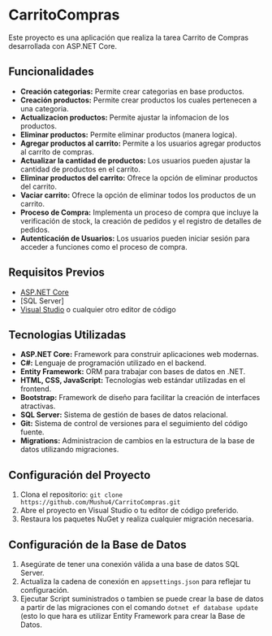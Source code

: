 # CarritoCompras

Este proyecto es una aplicación que realiza la tarea Carrito de Compras desarrollada con ASP.NET Core.

## Funcionalidades

- **Creación categorias:** Permite crear categorias en base productos.
- **Creación productos:** Permite crear productos los cuales pertenecen a una categoria.
- **Actualizacion productos:** Permite ajustar la infomacion de los productos.
- **Eliminar productos:** Permite eliminar productos (manera logica).
- **Agregar productos al carrito:** Permite a los usuarios agregar productos al carrito de compras.
- **Actualizar la cantidad de productos:** Los usuarios pueden ajustar la cantidad de productos en el carrito.
- **Eliminar productos del carrito:** Ofrece la opción de eliminar productos del carrito.
- **Vaciar carrito:** Ofrece la opción de eliminar todos los productos de un carrito.
- **Proceso de Compra:** Implementa un proceso de compra que incluye la verificación de stock, la creación de pedidos y el registro de detalles de pedidos.
- **Autenticación de Usuarios:** Los usuarios pueden iniciar sesión para acceder a funciones como el proceso de compra.

## Requisitos Previos

- [ASP.NET Core](https://dotnet.microsoft.com/download)
- [SQL Server]
- [Visual Studio](https://visualstudio.microsoft.com/) o cualquier otro editor de código

## Tecnologias Utilizadas

- **ASP.NET Core:** Framework para construir aplicaciones web modernas.
- **C#:** Lenguaje de programación utilizado en el backend.
- **Entity Framework:** ORM para trabajar con bases de datos en .NET.
- **HTML, CSS, JavaScript:** Tecnologías web estándar utilizadas en el frontend.
- **Bootstrap:** Framework de diseño para facilitar la creación de interfaces atractivas.
- **SQL Server:** Sistema de gestión de bases de datos relacional.
- **Git:** Sistema de control de versiones para el seguimiento del código fuente.
- **Migrations:** Administracion de cambios en la estructura de la base de datos utilizando migraciones.

## Configuración del Proyecto

1. Clona el repositorio: `git clone https://github.com/Mushu4/CarritoCompras.git`
2. Abre el proyecto en Visual Studio o tu editor de código preferido.
3. Restaura los paquetes NuGet y realiza cualquier migración necesaria.

## Configuración de la Base de Datos

1. Asegúrate de tener una conexión válida a una base de datos SQL Server.
2. Actualiza la cadena de conexión en `appsettings.json` para reflejar tu configuración.
3. Ejecutar Script suministrados o tambien  se puede crear la base de datos a partir de las migraciones con el comando `dotnet ef database update` (esto lo que hara es utilizar Entity Framework para crear la Base de Datos.
